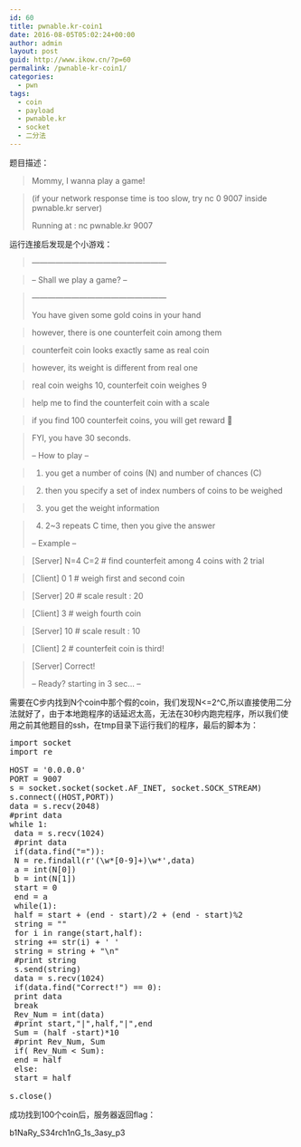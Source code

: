 ```yaml
---
id: 60
title: pwnable.kr-coin1
date: 2016-08-05T05:02:24+00:00
author: admin
layout: post
guid: http://www.ikow.cn/?p=60
permalink: /pwnable-kr-coin1/
categories:
  - pwn
tags:
  - coin
  - payload
  - pwnable.kr
  - socket
  - 二分法
---
```

题目描述：

> Mommy, I wanna play a game!
  
> (if your network response time is too slow, try nc 0 9007 inside pwnable.kr server)
> 
> Running at : nc pwnable.kr 9007

运行连接后发现是个小游戏：

> &#8212;&#8212;&#8212;&#8212;&#8212;&#8212;&#8212;&#8212;&#8212;&#8212;&#8212;&#8212;&#8212;&#8212;&#8212;&#8212;&#8212;
  
> &#8211; Shall we play a game? &#8211;
  
> &#8212;&#8212;&#8212;&#8212;&#8212;&#8212;&#8212;&#8212;&#8212;&#8212;&#8212;&#8212;&#8212;&#8212;&#8212;&#8212;&#8212;
> 
> You have given some gold coins in your hand
  
> however, there is one counterfeit coin among them
  
> counterfeit coin looks exactly same as real coin
  
> however, its weight is different from real one
  
> real coin weighs 10, counterfeit coin weighes 9
  
> help me to find the counterfeit coin with a scale
  
> if you find 100 counterfeit coins, you will get reward 🙂
  
> FYI, you have 30 seconds.
> 
> &#8211; How to play &#8211;
  
> 1. you get a number of coins (N) and number of chances (C)
  
> 2. then you specify a set of index numbers of coins to be weighed
  
> 3. you get the weight information
  
> 4. 2~3 repeats C time, then you give the answer
> 
> &#8211; Example &#8211;
  
> [Server] N=4 C=2 # find counterfeit among 4 coins with 2 trial
  
> [Client] 0 1 # weigh first and second coin
  
> [Server] 20 # scale result : 20
  
> [Client] 3 # weigh fourth coin
  
> [Server] 10 # scale result : 10
  
> [Client] 2 # counterfeit coin is third!
  
> [Server] Correct!
> 
> &#8211; Ready? starting in 3 sec&#8230; &#8211;

需要在C步内找到N个coin中那个假的coin，我们发现N<=2^C,所以直接使用二分法就好了，由于本地跑程序的话延迟太高，无法在30秒内跑完程序，所以我们使用之前其他题目的ssh，在tmp目录下运行我们的程序，最后的脚本为：

<pre class="brush: python; title: ; notranslate" title="">import socket
import re

HOST = '0.0.0.0'
PORT = 9007
s = socket.socket(socket.AF_INET, socket.SOCK_STREAM)
s.connect((HOST,PORT))
data = s.recv(2048)
#print data
while 1:
 data = s.recv(1024)
 #print data
 if(data.find("=")):
 N = re.findall(r'(\w*[0-9]+)\w*',data)
 a = int(N[0])
 b = int(N[1])
 start = 0
 end = a
 while(1):
 half = start + (end - start)/2 + (end - start)%2
 string = ""
 for i in range(start,half):
 string += str(i) + ' '
 string = string + "\n"
 #print string
 s.send(string)
 data = s.recv(1024)
 if(data.find("Correct!") == 0):
 print data
 break
 Rev_Num = int(data)
 #print start,"|",half,"|",end
 Sum = (half -start)*10
 #print Rev_Num, Sum
 if( Rev_Num &lt; Sum):
 end = half
 else:
 start = half

s.close()
</pre>

成功找到100个coin后，服务器返回flag：

b1NaRy\_S34rch1nG\_1s\_3asy\_p3